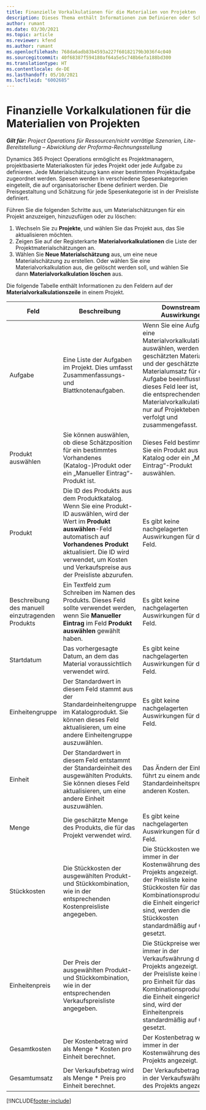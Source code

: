 ```yaml
---
title: Finanzielle Vorkalkulationen für die Materialien von Projekten
description: Dieses Thema enthält Informationen zum Definieren oder Schätzen von projektbasierten Materialien.
author: rumant
ms.date: 03/30/2021
ms.topic: article
ms.reviewer: kfend
ms.author: rumant
ms.openlocfilehash: 768da6adb83b4593a227f60182179b3036f4c040
ms.sourcegitcommit: 40f68387f594180af64a5e5c748b6efa188bd300
ms.translationtype: HT
ms.contentlocale: de-DE
ms.lasthandoff: 05/10/2021
ms.locfileid: "6002685"
---
```

# <a name="financial-estimates-for-materials-on-projects"></a>Finanzielle Vorkalkulationen für die Materialien von Projekten

_**Gilt für:** Project Operations für Ressourcen/nicht vorrätige Szenarien, Lite-Bereitstellung – Abwicklung der Proforma-Rechnungsstellung_

Dynamics 365 Project Operations ermöglicht es Projektmanagern, projektbasierte Materialkosten für jedes Projekt oder jede Aufgabe zu definieren. Jede Materialschätzung kann einer bestimmten Projektaufgabe zugeordnet werden. Spesen werden in verschiedene Spesenkategorien eingeteilt, die auf organisatorischer Ebene definiert werden. Die Preisgestaltung und Schätzung für jede Spesenkategorie ist in der Preisliste definiert. 

Führen Sie die folgenden Schritte aus, um Materialschätzungen für ein Projekt anzuzeigen, hinzuzufügen oder zu löschen:

1. Wechseln Sie zu **Projekte**, und wählen Sie das Projekt aus, das Sie aktualisieren möchten.
2. Zeigen Sie auf der Registerkarte **Materialvorkalkulationen** die Liste der Projektmaterialschätzungen an.
3. Wählen Sie **Neue Materialschätzung** aus, um eine neue Materialschätzung zu erstellen. Oder wählen Sie eine Materialvorkalkulation aus, die gelöscht werden soll, und wählen Sie dann **Materialvorkalkulation löschen** aus.

Die folgende Tabelle enthält Informationen zu den Feldern auf der **Materialvorkalkulationszeile** in einem Projekt. 

| **Feld** | **Beschreibung** | **Downstream-Auswirkungen** |
| --- | --- | --- |
| Aufgabe | Eine Liste der Aufgaben im Projekt. Dies umfasst Zusammenfassungs- und Blattknotenaufgaben. | Wenn Sie eine Aufgabe für eine Materialvorkalkulationszeile auswählen, werden die geschätzten Materialkosten und der geschätzte Materialumsatz für eine Aufgabe beeinflusst. Wenn dieses Feld leer ist, werden die entsprechenden Materialvorkalkulationen nur auf Projektebene verfolgt und zusammengefasst. |
| Produkt auswählen |  Sie können auswählen, ob diese Schätzposition für ein bestimmtes Vorhandenes (Katalog-)Produkt oder ein „Manueller Eintrag“-Produkt ist. | Dieses Feld bestimmt, ob Sie ein Produkt aus dem Katalog oder ein „Manueller Eintrag“-Produkt auswählen. |
| Produkt | Die ID des Produkts aus dem Produktkatalog. Wenn Sie eine Produkt-ID auswählen, wird der Wert im  **Produkt auswählen**-Feld automatisch auf **Vorhandenes Produkt** aktualisiert. Die ID wird verwendet, um Kosten und Verkaufspreise aus der Preisliste abzurufen. | Es gibt keine nachgelagerten Auswirkungen für dieses Feld. |
| Beschreibung des manuell einzutragenden Produkts | Ein Textfeld zum Schreiben im Namen des Produkts. Dieses Feld sollte verwendet werden, wenn Sie **Manueller Eintrag** im Feld **Produkt auswählen** gewählt haben.| Es gibt keine nachgelagerten Auswirkungen für dieses Feld. |
| Startdatum | Das vorhergesagte Datum, an dem das Material voraussichtlich verwendet wird. | Es gibt keine nachgelagerten Auswirkungen für dieses Feld. |
| Einheitengruppe | Der Standardwert in diesem Feld stammt aus der Standardeinheitengruppe im Katalogprodukt. Sie können dieses Feld aktualisieren, um eine andere Einheitengruppe auszuwählen. | Es gibt keine nachgelagerten Auswirkungen für dieses Feld. |
| Einheit | Der Standardwert in diesem Feld entstammt der Standardeinheit des ausgewählten Produkts. Sie können dieses Feld aktualisieren, um eine andere Einheit auszuwählen. | Das Ändern der Einheit führt zu einem anderen Standardeinheitspreis und anderen Kosten. |
| Menge | Die geschätzte Menge des Produkts, die für das Projekt verwendet wird. | Es gibt keine nachgelagerten Auswirkungen für dieses Feld. |
| Stückkosten | Die Stückkosten der ausgewählten Produkt- und Stückkombination, wie in der entsprechenden Kostenpreisliste angegeben. | Die Stückkosten werden immer in der Kostenwährung des Projekts angezeigt. Wenn in der Preisliste keine Stückkosten für das Kombinationsprodukt und die Einheit eingerichtet sind, werden die Stückkosten standardmäßig auf 0,00 gesetzt. |
| Einheitenpreis | Der Preis der ausgewählten Produkt- und Stückkombination, wie in der entsprechenden Verkaufspreisliste angegeben. | Die Stückpreise werden immer in der Verkaufswährung des Projekts angezeigt. Wenn in der Preisliste keine Preis pro Einheit für das Kombinationsprodukt und die Einheit eingerichtet sind, wird der Einheitenpreis standardmäßig auf 0,00 gesetzt.|
| Gesamtkosten | Der Kostenbetrag wird als Menge \* Kosten pro Einheit berechnet.| Der Kostenbetrag wird immer in der Kostenwährung des Projekts angezeigt. |
| Gesamtumsatz | Der Verkaufsbetrag wird als Menge \* Preis pro Einheit berechnet. | Der Verkaufsbetrag immer in der Verkaufswährung des Projekts angezeigt. |


[!INCLUDE[footer-include](../includes/footer-banner.md)]
